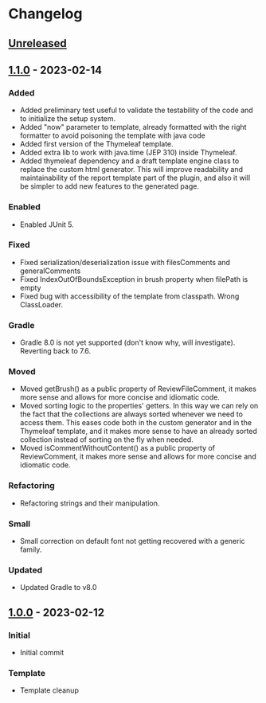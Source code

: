 # Changelog

## [Unreleased]

## [1.1.0] - 2023-02-14

### Added
- Added preliminary test useful to validate the testability of the code and to initialize the setup system.
- Added "now" parameter to template, already formatted with the right formatter to avoid poisoning the template with java code
- Added first version of the Thymeleaf template.
- Added extra lib to work with java.time (JEP 310) inside Thymeleaf.
- Added thymeleaf dependency and a draft template engine class to replace the custom html generator. This will improve readability and maintainability of the report template
  part of the plugin, and also it will be simpler to add new features to the generated page.

### Enabled
- Enabled JUnit 5.

### Fixed
- Fixed serialization/deserialization issue with filesComments and generalComments
- Fixed IndexOutOfBoundsException in brush property when filePath is empty
- Fixed bug with accessibility of the template from classpath. Wrong ClassLoader.

### Gradle
- Gradle 8.0 is not yet supported (don't know why, will investigate). Reverting back to 7.6.

### Moved
- Moved getBrush() as a public property of ReviewFileComment, it makes more sense and allows for more concise and idiomatic code.
- Moved sorting logic to the properties' getters. In this way we can rely on the fact that the collections are always sorted whenever we need to access them. This eases code
  both in the custom generator and in the Thymeleaf template, and it makes more sense to have an already sorted collection instead of sorting on the fly when needed.
- Moved isCommentWithoutContent() as a public property of ReviewComment, it makes more sense and allows for more concise and idiomatic code.

### Refactoring
- Refactoring strings and their manipulation.

### Small
- Small correction on default font not getting recovered with a generic family.

### Updated
- Updated Gradle to v8.0

## [1.0.0] - 2023-02-12

### Initial
- Initial commit

### Template
- Template cleanup

[Unreleased]: https://github.com/kLeZ/senpai/compare/v1.1.0...HEAD
[1.1.0]: https://github.com/kLeZ/senpai/compare/v1.0.0...v1.1.0
[1.0.0]: https://github.com/kLeZ/senpai/commits/v1.0.0
